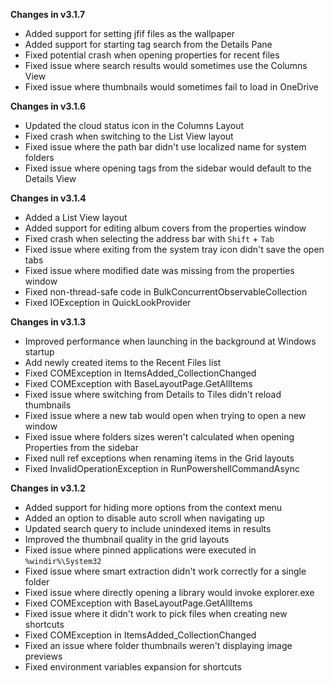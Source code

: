 **Changes in v3.1.7**

- Added support for setting jfif files as the wallpaper
- Added support for starting tag search from the Details Pane
- Fixed potential crash when opening properties for recent files
- Fixed issue where search results would sometimes use the Columns View
- Fixed issue where thumbnails would sometimes fail to load in OneDrive

**Changes in v3.1.6**

- Updated the cloud status icon in the Columns Layout
- Fixed crash when switching to the List View layout
- Fixed issue where the path bar didn't use localized name for system folders
- Fixed issue where opening tags from the sidebar would default to the Details View

**Changes in v3.1.4**

- Added a List View layout
- Added support for editing album covers from the properties window
- Fixed crash when selecting the address bar with `Shift` + `Tab`
- Fixed issue where exiting from the system tray icon didn't save the open tabs
- Fixed issue where modified date was missing from the properties window
- Fixed non-thread-safe code in BulkConcurrentObservableCollection
- Fixed IOException in QuickLookProvider

**Changes in v3.1.3**

- Improved performance when launching in the background at Windows startup
- Add newly created items to the Recent Files list
- Fixed COMException in ItemsAdded_CollectionChanged
- Fixed COMException with BaseLayoutPage.GetAllItems
- Fixed issue where switching from Details to Tiles didn't reload thumbnails
- Fixed issue where a new tab would open when trying to open a new window
- Fixed issue where folders sizes weren't calculated when opening Properties from the sidebar
- Fixed null ref exceptions when renaming items in the Grid layouts
- Fixed InvalidOperationException in RunPowershellCommandAsync

**Changes in v3.1.2**

- Added support for hiding more options from the context menu
- Added an option to disable auto scroll when navigating up
- Updated search query to include unindexed items in results
- Improved the thumbnail quality in the grid layouts
- Fixed issue where pinned applications were executed in `%windir%\System32`
- Fixed issue where smart extraction didn't work correctly for a single folder
- Fixed issue where directly opening a library would invoke explorer.exe
- Fixed COMException with BaseLayoutPage.GetAllItems
- Fixed issue where it didn't work to pick files when creating new shortcuts
- Fixed COMException in ItemsAdded_CollectionChanged
- Fixed an issue where folder thumbnails weren't displaying image previews
- Fixed environment variables expansion for shortcuts
